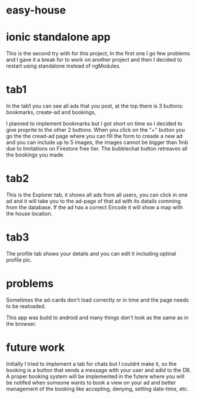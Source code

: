 # easy-house

# ionic standalone app
This is the second try with for this project, In the first one I go few problems and I gave it a break for to work on another project and then I decided to restart using standalone instead of ngModules. 

# tab1
In the tab1 you can see all ads that you post, at the top there is 3 buttons: bookmarks, create-ad and bookings,

I planned to implement bookmarks but I got short on time so I decided to give proprite to the other 2 buttons.
When you click on the "+" button you go the the cread-ad page where you can fill the form to creade a new ad and you can include up to 5 images, the images cannot be bigger than 1mb due to limitations on Firestore free tier.
The bubblechat button retreaves all the bookings you made.

# tab2
This is the Explorer tab, it shows all ads from all users, you can click in one ad and it will take you to the ad-page of that ad with its datails comming from the database. If the ad has a correct Eircode it will show a map with the house location.

# tab3
The profile tab shows your details and you can edit it including optinal profile pic.

# problems
Sometimes the ad-cards don't load correctly or in time and the page needs to be realoaded.

This app was build to android and many things don't look as the same as in the browser.

# future work
Initially I tried to implement a tab for chats but I couldnt make it, so the booking is a button that sends a message with your user and adId to the DB.
A proper booking system will be implemented in the futere where you will be notifed when someone wants to book a view on your ad and better management of the booking like accepting,
denying, setting date-time, etc.
